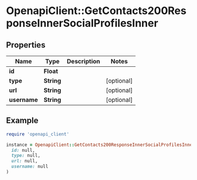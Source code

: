 # OpenapiClient::GetContacts200ResponseInnerSocialProfilesInner

## Properties

| Name | Type | Description | Notes |
| ---- | ---- | ----------- | ----- |
| **id** | **Float** |  |  |
| **type** | **String** |  | [optional] |
| **url** | **String** |  | [optional] |
| **username** | **String** |  | [optional] |

## Example

```ruby
require 'openapi_client'

instance = OpenapiClient::GetContacts200ResponseInnerSocialProfilesInner.new(
  id: null,
  type: null,
  url: null,
  username: null
)
```

